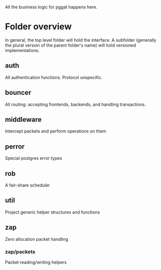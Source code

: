 All the business logic for pggat happens here.

# Folder overview
In general, the top level folder will hold the interface. A subfolder (generally the plural version of the parent folder's name) will hold versioned implementations.

## auth
All authentication functions. Protocol unspecific.

## bouncer
All routing: accepting frontends, backends, and handling transactions.

## middleware
Intercept packets and perform operations on them

## perror
Special postgres error types

## rob
A fair-share scheduler

## util
Project generic helper structures and functions

## zap
Zero allocation packet handling

### zap/packets
Packet reading/writing helpers
